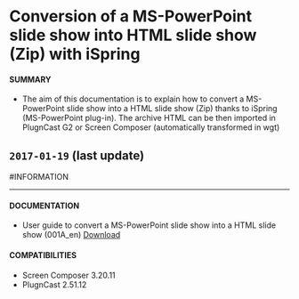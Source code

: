 # Conversion of a MS-PowerPoint slide show into HTML slide show (Zip) with iSpring

#### **SUMMARY**
- The aim of this documentation is to explain how to convert a MS-PowerPoint slide show into a HTML slide show (Zip) thanks to iSpring (MS-PowerPoint plug-in). The archive HTML can be then imported in PlugnCast G2 or Screen Composer (automatically transformed in wgt)


## `2017-01-19` (last update)

#INFORMATION
***********************************************************************
#### **DOCUMENTATION**
- User guide to convert a MS-PowerPoint slide show into a HTML slide show
 (001A_en) [Download](https://github.com/Qeedji/archives/blob/master/downloads/application-notes/tools/Conversion-MS-PowerPoint-slide-show-into-HTML-slide-show-with-iSpring_001A_en.pdf)
#### **COMPATIBILITIES**
- Screen Composer 3.20.11
- PlugnCast 2.51.12






